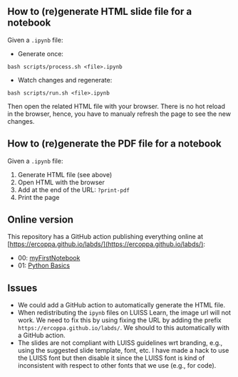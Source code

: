 ## How to (re)generate HTML slide file for a notebook

Given a `.ipynb` file:
- Generate once:
```
bash scripts/process.sh <file>.ipynb
```
- Watch changes and regenerate:
```
bash scripts/run.sh <file>.ipynb
```

Then open the related HTML file with your browser. There is no hot reload in the browser, hence, you have to manualy refresh the page to see the new changes.

## How to (re)generate the PDF file for a notebook

Given a `.ipynb` file:
1. Generate HTML file (see above)
2. Open HTML with the browser
3. Add at the end of the URL: `?print-pdf`
4. Print the page

## Online version

This repository has a GitHub action publishing everything online at [https://ercoppa.github.io/labds/](https://ercoppa.github.io/labds/):
- 00: [myFirstNotebook](https://ercoppa.github.io/labds/00/00-myFirstNotebook.slides.html)
- 01: [Python Basics](https://ercoppa.github.io/labds/01/01-Python-basics.slides.html)

## Issues

- We could add a GitHub action to automatically generate the HTML file.
- When redistributing the `ipynb` files on LUISS Learn, the image url will not work. We need to fix this by using fixing the URL by adding the prefix `https://ercoppa.github.io/labds/`. We should to this automatically with a GitHub action.
- The slides are not compliant with LUISS guidelines wrt branding, e.g., using the suggested slide template, font, etc. I have made a hack to use the LUISS font but then disable it since the LUISS font is kind of inconsistent with respect to other fonts that we use (e.g., for code). 